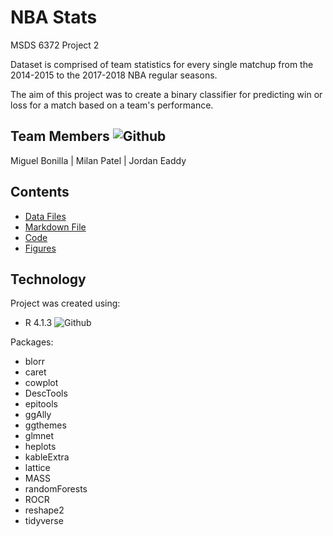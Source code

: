 # NBA Stats
MSDS 6372 Project 2

Dataset is comprised of team statistics for every single matchup from the 2014-2015 to the 2017-2018 NBA regular seasons.

The aim of this project was to create a binary classifier for predicting win or loss for a match based on a team's performance.

## Team Members ![Github](https://img.shields.io/badge/Contributors-3-brightgreen)
Miguel Bonilla | Milan Patel | Jordan Eaddy

## Contents
* [Data Files](https://github.com/boneeyah/GroupProject2/tree/main/DataFile)
* [Markdown File](https://github.com/boneeyah/GroupProject2/blob/main/NBAStats.md)
* [Code](https://github.com/boneeyah/GroupProject2/blob/main/NBAStats.Rmd)
* [Figures](https://github.com/boneeyah/GroupProject2/tree/main/NBAStats_files/figure-markdown_github)

## Technology
Project was created using:
* R 4.1.3 ![Github](https://img.shields.io/badge/R-v4.1.3-blue)

Packages:
* blorr
* caret
* cowplot
* DescTools
* epitools
* ggAlly
* ggthemes
* glmnet
* heplots
* kableExtra
* lattice
* MASS
* randomForests
* ROCR
* reshape2
* tidyverse
